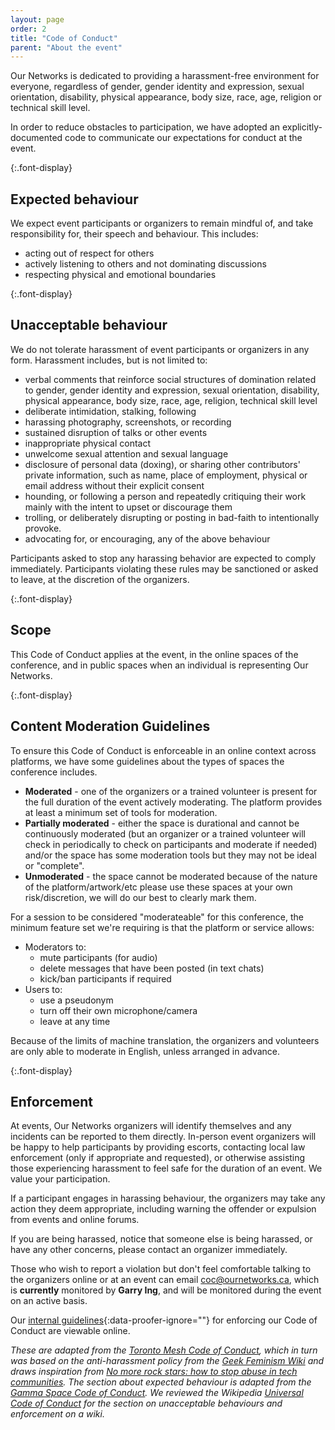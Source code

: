 ```yaml
---
layout: page
order: 2
title: "Code of Conduct"
parent: "About the event"
---
```


Our Networks is dedicated to providing a harassment-free environment for everyone, regardless of gender, gender identity and expression, sexual orientation, disability, physical appearance, body size, race, age, religion or technical skill level.

In order to reduce obstacles to participation, we have adopted an explicitly-documented code to communicate our expectations for conduct at the event.

{:.font-display}

## Expected behaviour

We expect event participants or organizers to remain mindful of, and take responsibility for, their speech and behaviour. This includes:

- acting out of respect for others
- actively listening to others and not dominating discussions
- respecting physical and emotional boundaries

{:.font-display}

## Unacceptable behaviour

We do not tolerate harassment of event participants or organizers in any form. Harassment includes, but is not limited to:

- verbal comments that reinforce social structures of domination related to gender, gender identity and expression, sexual orientation, disability, physical appearance, body size, race, age, religion, technical skill level
- deliberate intimidation, stalking, following
- harassing photography, screenshots, or recording
- sustained disruption of talks or other events
- inappropriate physical contact
- unwelcome sexual attention and sexual language
- disclosure of personal data (doxing), or sharing other contributors' private information, such as name, place of employment, physical or email address without their explicit consent
- hounding, or following a person and repeatedly critiquing their work mainly with the intent to upset or discourage them
- trolling, or deliberately disrupting or posting in bad-faith to intentionally provoke.
- advocating for, or encouraging, any of the above behaviour

Participants asked to stop any harassing behavior are expected to comply immediately. Participants violating these rules may be sanctioned or asked to leave, at the discretion of the organizers.

{:.font-display}

## Scope

This Code of Conduct applies at the event, in the online spaces of the conference, and in public spaces when an individual is representing Our Networks.

{:.font-display}

## Content Moderation Guidelines

To ensure this Code of Conduct is enforceable in an online context across platforms, we have some guidelines about the types of spaces the conference includes.

- **Moderated** - one of the organizers or a trained volunteer is present for the full duration of the event actively moderating. The platform provides at least a minimum set of tools for moderation.
- **Partially moderated** - either the space is durational and cannot be continuously moderated (but an organizer or a trained volunteer will check in periodically to check on participants and moderate if needed) and/or the space has some moderation tools but they may not be ideal or "complete".
- **Unmoderated** - the space cannot be moderated because of the nature of the platform/artwork/etc please use these spaces at your own risk/discretion, we will do our best to clearly mark them.

For a session to be considered "moderateable" for this conference, the minimum feature set we're requiring is that the platform or service allows:

- Moderators to:
  - mute participants (for audio)
  - delete messages that have been posted (in text chats)
  - kick/ban participants if required
- Users to:
  - use a pseudonym
  - turn off their own microphone/camera
  - leave at any time

Because of the limits of machine translation, the organizers and volunteers are only able to moderate in English, unless arranged in advance.

{:.font-display}

## Enforcement

At events, Our Networks organizers will identify themselves and any incidents can be reported to them directly. In-person event organizers will be happy to help participants by providing escorts, contacting local law enforcement (only if appropriate and requested), or otherwise assisting those experiencing harassment to feel safe for the duration of an event. We value your participation.

If a participant engages in harassing behaviour, the organizers may take any action they deem appropriate, including warning the offender or expulsion from events and online forums.

If you are being harassed, notice that someone else is being harassed, or have any other concerns, please contact an organizer immediately.

Those who wish to report a violation but don't feel comfortable talking to the organizers online or at an event can email [coc@ournetworks.ca](mailto:coc@ournetworks.ca), which is **currently** monitored by **Garry Ing**, and will be monitored during the event on an active basis.

Our [internal guidelines](https://github.com/ournetworks/2019/blob/master/CONDUCT.md#guidelines){:data-proofer-ignore=""} for enforcing our Code of Conduct are viewable online.

_These are adapted from the [Toronto Mesh Code of Conduct](https://tomesh.net/code-of-conduct/), which in turn was based on the anti-harassment policy from the [Geek Feminism Wiki](https://geekfeminism.wikia.com/wiki/Conference_anti-harassment/Policy) and draws inspiration from [No more rock stars: how to stop abuse in tech communities](https://hypatia.ca/2016/06/21/no-more-rock-stars/). The section about expected behaviour is adapted from the [Gamma Space Code of Conduct](https://github.com/GammaSpace/policies/blob/master/code-of-conduct.md). We reviewed the Wikipedia [Universal Code of Conduct](https://meta.wikimedia.org/wiki/Universal_Code_of_Conduct) for the section on unacceptable behaviours and enforcement on a wiki._

